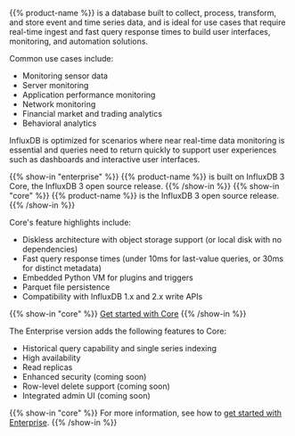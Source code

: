 {{% product-name %}} is a database built to collect, process, transform, and store event and time series data, and is ideal for use cases that require real-time ingest and fast query response times to build user interfaces, monitoring, and automation solutions.

Common use cases include:

- Monitoring sensor data
- Server monitoring
- Application performance monitoring
- Network monitoring
- Financial market and trading analytics
- Behavioral analytics

InfluxDB is optimized for scenarios where near real-time data monitoring is essential and queries need to return quickly to support user experiences such as dashboards and interactive user interfaces.

{{% show-in "enterprise" %}}
{{% product-name %}} is built on InfluxDB 3 Core, the InfluxDB 3 open source release.
{{% /show-in %}}
{{% show-in "core" %}}
{{% product-name %}} is the InfluxDB 3 open source release.
{{% /show-in %}}

Core's feature highlights include:

- Diskless architecture with object storage support (or local disk with no dependencies)
- Fast query response times (under 10ms for last-value queries, or 30ms for distinct metadata)
- Embedded Python VM for plugins and triggers
- Parquet file persistence
- Compatibility with InfluxDB 1.x and 2.x write APIs

{{% show-in "core" %}}
[Get started with Core](/influxdb3/version/get-started/)
{{% /show-in %}}

The Enterprise version adds the following features to Core:

* Historical query capability and single series indexing
* High availability
* Read replicas
* Enhanced security (coming soon)
* Row-level delete support (coming soon)
* Integrated admin UI (coming soon)

{{% show-in "core" %}}
For more information, see how to [get started with Enterprise](/influxdb3/enterprise/get-started/).
{{% /show-in %}}